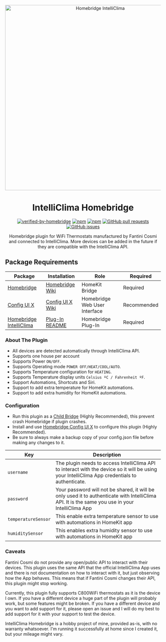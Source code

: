 <p align="center">
   <a href="https://github.com/ruizmarc/homebridge-intelliclima"><img alt="Homebridge IntelliClima" src="https://github.com/ruizmarc/homebridge-intelliclima/assets/5717082/267ea081-2be2-4712-bb89-48d750124f3f" width="600px"></a>
</p>

<span align="center">

# IntelliClima Homebridge

[![verified-by-homebridge](https://badgen.net/badge/homebridge/verified/purple)](https://github.com/homebridge/homebridge/wiki/Verified-Plugins)
[![npm](https://img.shields.io/npm/dt/homebridge-intelliclima
)](https://www.npmjs.com/package/homebridge-intelliclima)
[![npm](https://img.shields.io/npm/v/homebridge-intelliclima
)](https://www.npmjs.com/package/homebridge-intelliclima)
[![GitHub pull requests](https://img.shields.io/github/issues-pr/ruizmarc/homebridge-intelliclima)](https://github.com/ruizmarc/homebridge-intelliclima/pulls)
[![GitHub issues](https://img.shields.io/github/issues/ruizmarc/homebridge-intelliclima)](https://github.com/ruizmarc/homebridge-intelliclima/issues)

Homebridge plugin for WiFi Thermostats manufactured by Fantini Cosmi and connected to IntelliClima. More devices can be added in the future if they are compatible with the IntelliClima API.

</span>

## Package Requirements

| Package | Installation | Role | Required |
| --- | --- | --- | --- |
| [Homebridge](https://github.com/homebridge/homebridge) | [Homebridge Wiki](https://github.com/homebridge/homebridge/wiki) | HomeKit Bridge | Required |
| [Config UI X](https://github.com/oznu/homebridge-config-ui-x/wiki) | [Config UI X Wiki](https://github.com/oznu/homebridge-config-ui-x/wiki) | Homebridge Web User Interface | Recommended |
| [Homebridge IntelliClima](https://www.npmjs.com/package/homebridge-intelliclima) | [Plug-In README](https://github.com/ruizmarc/homebridge-intelliclima#readme) | Homebridge Plug-In | Required |

### About The Plugin

* All devices are detected automatically through IntelliClima API.
* Supports one house per account
* Supports Power `ON/OFF`.
* Supports Operating mode `POWER OFF/HEAT/COOL/AUTO`.
* Supports Temperature configuration for `HEATING`.
* Supports Temperature display units `Celsius ºC / Fahrenheit ºF`.
* Support Automations, Shortcuts and Siri.
* Support to add extra temperature for HomeKit automations.
* Support to add extra humidity for HomeKit automations.

### Configuration

* Run this plugin as a [Child Bridge](https://github.com/homebridge/homebridge/wiki/Child-Bridges) (Highly Recommended), this prevent crash Homebridge if plugin crashes.
* Install and use [Homebridge Config UI X](https://github.com/oznu/homebridge-config-ui-x/wiki) to configure this plugin (Highly Recommended).
* Be sure to always make a backup copy of your config.json file before making any changes to it.

| Key | Description |
| --- | --- |
| `username` | The plugin needs to access IntelliClima API to interact with the device so it will be using your IntelliClima App credentials to authenticate. |
| `password` | Your password will not be shared, it will be only used it to authenticate with IntelliClima API. It is the same you use in your IntelliClima App |
| `temperatureSensor` | This enable extra temperature sensor to use with automations in HomeKit app |
| `humiditySensor` | This enables extra humidity sensor to use with automations in HomeKit app |

### Caveats

Fantini Cosmi do not provide any open/public API to interact with their devices. This plugin uses the same API that the official IntelliClima App uses and there is not documentation on how to interact with it, but just observing how the App behaves. This means that if Fantini Cosmi changes their API, this plugin might stop working.

Currently, this plugin fully supports C800WiFi thermostats as it is the device I own. If you have a different device a huge part of the plugin will probably work, but some features might be broken. If you have a different device and you want to add support for it, please open an issue and I will do my best to add support for it with your support to test the device.

IntelliClima Homebridge is a hobby project of mine, provided as-is, with no warranty whatsoever. I'm running it successfully at home since I created it, but your mileage might vary.
